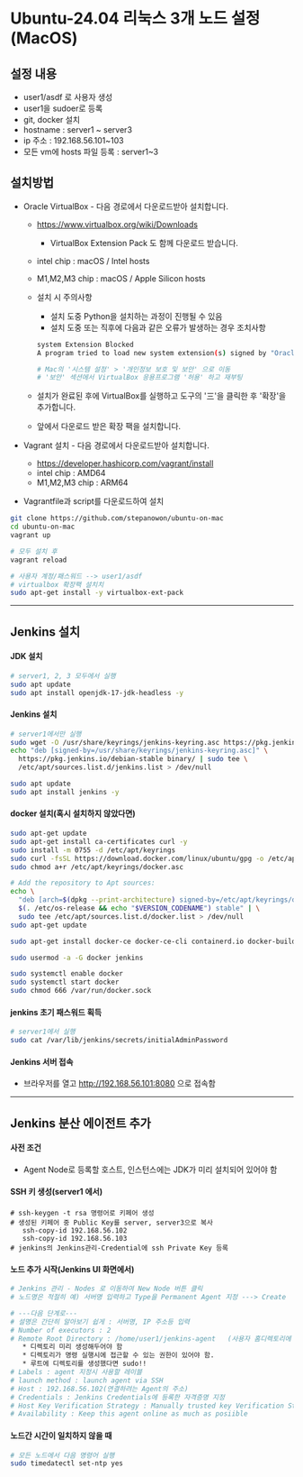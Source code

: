 # Ubuntu-24.04 리눅스 3개 노드 설정 (MacOS)
 
## 설정 내용
* user1/asdf 로 사용자 생성
* user1을 sudoer로 등록
* git, docker 설치
* hostname : server1 ~ server3
* ip 주소 : 192.168.56.101~103
* 모든 vm에 hosts 파일 등록 : server1~3

## 설치방법
* Oracle VirtualBox - 다음 경로에서 다운로드받아 설치합니다.
  - https://www.virtualbox.org/wiki/Downloads
    * VirtualBox Extension Pack 도 함께 다운로드 받습니다.
  - intel chip : macOS / Intel hosts
  - M1,M2,M3 chip : macOS / Apple Silicon hosts

  - 설치 시 주의사항
    * 설치 도중 Python을 설치하는 과정이 진행될 수 있음
    * 설치 도중 또는 직후에 다음과 같은 오류가 발생하는 경우 조치사항
    ```sh
    system Extension Blocked
    A program tried to load new system extension(s) signed by "Oracle America, Inc." ...

    # Mac의 '시스템 설정' > '개인정보 보호 및 보안' 으로 이동
    # '보안' 섹션에서 VirtualBox 응용프로그램 '허용' 하고 재부팅
    ```
  - 설치가 완료된 후에 VirtualBox를 실행하고 도구의 '三'을 클릭한 후 '확장'을 추가합니다.
  - 앞에서 다운로드 받은 확장 팩을 설치합니다.
* Vagrant 설치 - 다음 경로에서 다운로드받아 설치합니다.
  - https://developer.hashicorp.com/vagrant/install
  - intel chip : AMD64
  - M1,M2,M3 chip : ARM64

* Vagrantfile과 script를 다운로드하여 설치
```sh
git clone https://github.com/stepanowon/ubuntu-on-mac
cd ubuntu-on-mac
vagrant up

# 모두 설치 후 
vagrant reload

# 사용자 계정/패스워드 --> user1/asdf
# virtualbox 확장팩 설치치
sudo apt-get install -y virtualbox-ext-pack
```
---
## Jenkins 설치

#### JDK 설치
```sh
# server1, 2, 3 모두에서 실행
sudo apt update 
sudo apt install openjdk-17-jdk-headless -y
```

#### Jenkins 설치
```sh
# server1에서만 실행
sudo wget -O /usr/share/keyrings/jenkins-keyring.asc https://pkg.jenkins.io/debian-stable/jenkins.io-2023.key
echo "deb [signed-by=/usr/share/keyrings/jenkins-keyring.asc]" \
  https://pkg.jenkins.io/debian-stable binary/ | sudo tee \
  /etc/apt/sources.list.d/jenkins.list > /dev/null

sudo apt update
sudo apt install jenkins -y
```

#### docker 설치(혹시 설치하지 않았다면)
```sh
sudo apt-get update
sudo apt-get install ca-certificates curl -y
sudo install -m 0755 -d /etc/apt/keyrings
sudo curl -fsSL https://download.docker.com/linux/ubuntu/gpg -o /etc/apt/keyrings/docker.asc
sudo chmod a+r /etc/apt/keyrings/docker.asc

# Add the repository to Apt sources:
echo \
  "deb [arch=$(dpkg --print-architecture) signed-by=/etc/apt/keyrings/docker.asc] https://download.docker.com/linux/ubuntu \
  $(. /etc/os-release && echo "$VERSION_CODENAME") stable" | \
  sudo tee /etc/apt/sources.list.d/docker.list > /dev/null
sudo apt-get update

sudo apt-get install docker-ce docker-ce-cli containerd.io docker-buildx-plugin docker-compose-plugin -y

sudo usermod -a -G docker jenkins  

sudo systemctl enable docker
sudo systemctl start docker
sudo chmod 666 /var/run/docker.sock     
```

#### jenkins 초기 패스워드 획득
```sh
# server1에서 실행
sudo cat /var/lib/jenkins/secrets/initialAdminPassword
```

#### Jenkins 서버 접속
* 브라우저를 열고 http://192.168.56.101:8080 으로 접속함


---
## Jenkins 분산 에이전트 추가
#### 사전 조건
* Agent Node로 등록할 호스트, 인스턴스에는 JDK가 미리 설치되어 있어야 함

#### SSH 키 생성(server1 에서)
```ssh
# ssh-keygen -t rsa 명령어로 키페어 생성
# 생성된 키페어 중 Public Key를 server, server3으로 복사
   ssh-copy-id 192.168.56.102
   ssh-copy-id 192.168.56.103
# jenkins의 Jenkins관리-Credential에 ssh Private Key 등록
```

#### 노드 추가 시작(Jenkins UI 화면에서)
```sh
# Jenkins 관리 - Nodes 로 이동하여 New Node 버튼 클릭
# 노드명은 적절히 예) 서버명 입력하고 Type을 Permanent Agent 지정 ---> Create

# ---다음 단계로---
# 설명은 간단히 알아보기 쉽게 : 서버명, IP 주소등 입력
# Number of executors : 2
# Remote Root Directory : /home/user1/jenkins-agent   (사용자 홈디렉토리에 생성)
   * 디렉토리 미리 생성해두어야 함
   * 디렉토리가 명령 실행시에 접근할 수 있는 권한이 있어야 함.
   * 루트에 디렉토리를 생성했다면 sudo!!
# Labels : agent 지정시 사용할 레이블
# launch method : launch agent via SSH
# Host : 192.168.56.102(연결하려는 Agent의 주소)
# Credentials : Jenkins Credentials에 등록한 자격증명 지정
# Host Key Verification Strategy : Manually trusted key Verification Strategy
# Availability : Keep this agent online as much as posiible
```

#### 노드간 시간이 일치하지 않을 때
```sh
# 모든 노드에서 다음 명령어 실행
sudo timedatectl set-ntp yes
```